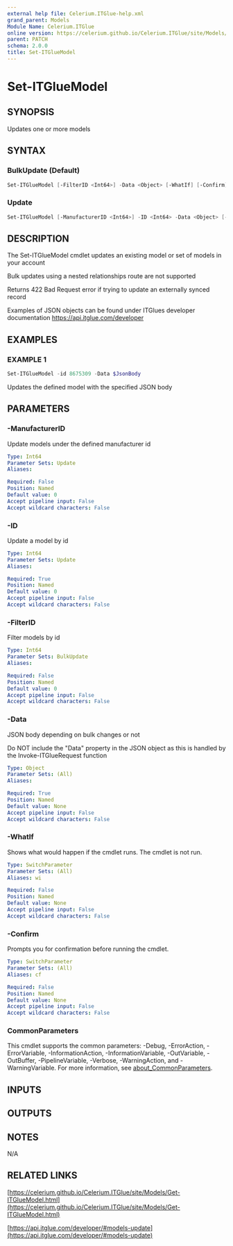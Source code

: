 ```yaml
---
external help file: Celerium.ITGlue-help.xml
grand_parent: Models
Module Name: Celerium.ITGlue
online version: https://celerium.github.io/Celerium.ITGlue/site/Models/Set-ITGlueModel.html
parent: PATCH
schema: 2.0.0
title: Set-ITGlueModel
---
```


# Set-ITGlueModel

## SYNOPSIS
Updates one or more models

## SYNTAX

### BulkUpdate (Default)
```powershell
Set-ITGlueModel [-FilterID <Int64>] -Data <Object> [-WhatIf] [-Confirm] [<CommonParameters>]
```

### Update
```powershell
Set-ITGlueModel [-ManufacturerID <Int64>] -ID <Int64> -Data <Object> [-WhatIf] [-Confirm] [<CommonParameters>]
```

## DESCRIPTION
The Set-ITGlueModel cmdlet updates an existing model or
set of models in your account

Bulk updates using a nested relationships route are not supported

Returns 422 Bad Request error if trying to update an externally synced record

Examples of JSON objects can be found under ITGlues developer documentation
    https://api.itglue.com/developer

## EXAMPLES

### EXAMPLE 1
```powershell
Set-ITGlueModel -id 8675309 -Data $JsonBody
```

Updates the defined model with the specified JSON body

## PARAMETERS

### -ManufacturerID
Update models under the defined manufacturer id

```yaml
Type: Int64
Parameter Sets: Update
Aliases:

Required: False
Position: Named
Default value: 0
Accept pipeline input: False
Accept wildcard characters: False
```

### -ID
Update a model by id

```yaml
Type: Int64
Parameter Sets: Update
Aliases:

Required: True
Position: Named
Default value: 0
Accept pipeline input: False
Accept wildcard characters: False
```

### -FilterID
Filter models by id

```yaml
Type: Int64
Parameter Sets: BulkUpdate
Aliases:

Required: False
Position: Named
Default value: 0
Accept pipeline input: False
Accept wildcard characters: False
```

### -Data
JSON body depending on bulk changes or not

Do NOT include the "Data" property in the JSON object as this is handled
by the Invoke-ITGlueRequest function

```yaml
Type: Object
Parameter Sets: (All)
Aliases:

Required: True
Position: Named
Default value: None
Accept pipeline input: False
Accept wildcard characters: False
```

### -WhatIf
Shows what would happen if the cmdlet runs.
The cmdlet is not run.

```yaml
Type: SwitchParameter
Parameter Sets: (All)
Aliases: wi

Required: False
Position: Named
Default value: None
Accept pipeline input: False
Accept wildcard characters: False
```

### -Confirm
Prompts you for confirmation before running the cmdlet.

```yaml
Type: SwitchParameter
Parameter Sets: (All)
Aliases: cf

Required: False
Position: Named
Default value: None
Accept pipeline input: False
Accept wildcard characters: False
```

### CommonParameters
This cmdlet supports the common parameters: -Debug, -ErrorAction, -ErrorVariable, -InformationAction, -InformationVariable, -OutVariable, -OutBuffer, -PipelineVariable, -Verbose, -WarningAction, and -WarningVariable. For more information, see [about_CommonParameters](http://go.microsoft.com/fwlink/?LinkID=113216).

## INPUTS

## OUTPUTS

## NOTES
N/A

## RELATED LINKS

[https://celerium.github.io/Celerium.ITGlue/site/Models/Get-ITGlueModel.html](https://celerium.github.io/Celerium.ITGlue/site/Models/Get-ITGlueModel.html)

[https://api.itglue.com/developer/#models-update](https://api.itglue.com/developer/#models-update)

